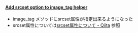 #### [Add srcset option to image_tag helper](https://github.com/rails/rails/pull/29349)

* image_tag メソッドにsrcset属性が指定出来るようになった
* srcset属性については[srcset属性について \- Qiita](https://qiita.com/C058/items/643a9ff2d23dfe3a0b37) 参照
